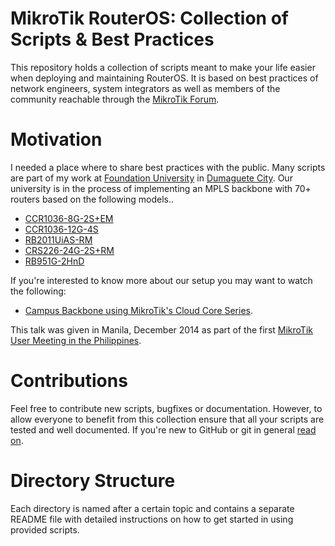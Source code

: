 # MikroTik RouterOS: Collection of Scripts & Best Practices

This repository holds a collection of scripts meant to make your life easier when deploying and maintaining RouterOS. It is based on best practices of network engineers, system integrators as well as members of the community reachable through the [MikroTik Forum](http://forum.mikrotik.com). 

# Motivation

I needed a place where to share best practices with the public. Many scripts are part of my work at [Foundation University](http://foundationu.com) in [Dumaguete City](http://en.wikipedia.org/wiki/Dumaguete). Our university is in the process of implementing an MPLS backbone with 70+ routers based on the following models..

 * [CCR1036-8G-2S+EM](http://routerboard.com/CCR1036-8G-2SplusEM)
 * [CCR1036-12G-4S](http://routerboard.com/CCR1036-12G-4S)
 * [RB2011UiAS-RM](http://routerboard.com/RB2011UiAS-RM)
 * [CRS226-24G-2S+RM](http://routerboard.com/CRS226-24G-2SplusRM)
 * [RB951G-2HnD](http://routerboard.com/RB951G-2HnD)

If you're interested to know more about our setup you may want to watch the following:

* [Campus Backbone using MikroTik's Cloud Core Series](https://www.youtube.com/watch?v=qWTWpUbavuU).

This talk was given in Manila, December 2014 as part of the first [MikroTik User Meeting in the Philippines](http://mum.mikrotik.com/2014/PH/info).

# Contributions

Feel free to contribute new scripts, bugfixes or documentation. However, to allow everyone to benefit from this collection ensure that all your scripts are tested and well documented. If you're new to GitHub or git in general [read on](https://guides.github.com/activities/contributing-to-open-source/).

# Directory Structure

Each directory is named after a certain topic and contains a separate README file with detailed instructions on how to get started in using provided scripts.
